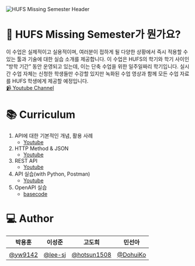 <img src="https://capsule-render.vercel.app/api?type=Waving&height=300&section=header&text=HUFS%20Missing%20Semester&desc=The%20missing%20semester%20of%20your%20CS%20education&descSize=15&descAlignY=60&descAlign=78&color=timeAuto&animation=fadeIn" alt="HUFS Missing Semester Header"/>

# :loudspeaker: HUFS Missing Semester가 뭔가요?

이 수업은 실제적이고 실용적이며, 여러분이 접하게 될 다양한 상황에서 즉시 적용할 수 있는 툴과 기술에 대한 실습 소개를 제공합니다. 이 수업은 HUFS의 학기와 학기 사이인 "방학 기간” 동안 운영되고 있는데, 이는 단축 수업을 위한 일주일짜리 학기입니다. 실시간
수업 자체는 신청한 학생들만 수강할 있지만 녹화된 수업 영상과 함께 모든 수업 자료를 HUFS 학생에게 제공할 예정입니다.  
[:video_camera: Youtube Channel](https://www.youtube.com/channel/UCIifiIVGbz02TyGiUCprZ1w/about)

# :books: Curriculum

1. API에 대한 기본적인 개념, 활용 사례
   - [Youtube](https://youtu.be/ZsT8tzmlBkQ)
2. HTTP Method & JSON
   - [Youtube](https://youtu.be/PcifJ6L1EEU)
3. REST API
   - [Youtube](https://youtu.be/a868mSa7I1A)
4. API 실습(with Python, Postman)
   - [Youtube](https://youtu.be/AzP5bgKJaBI)
5. OpenAPI 실습
   - [basecode](05.%20OpenAPI/%5BMissing%20Semester%5D%20코로나%20확진자%20수%20OpenAPI%20실습%20(학생용).ipynb)

# :computer: Author

|박용훈|이성준|고도희|민선아|
|:---:|:---:|:---:|:---:|
| | | |
|[@yw9142](https://github.com/yw9142)|[@lee-sj](https://github.com/lee-sj)|[@hotsun1508](https://github.com/hotsun1508)|[@DohuiKo](https://github.com/DohuiKo)
